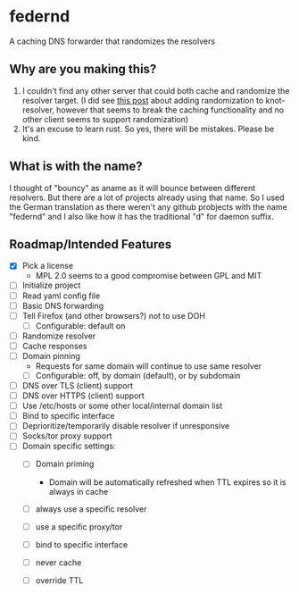 # federnd
A caching DNS forwarder that randomizes the resolvers

## Why are you making this?
1. I couldn't find any other server that could both cache and randomize the resolver target. (I did see [this post](https://www.ctrl.blog/entry/kresd-random-dns-forwarding.html) about adding randomization to knot-resolver, however that seems to break the caching functionality and no other client seems to support randomization)
2. It's an excuse to learn rust. So yes, there will be mistakes. Please be kind.

## What is with the name?
I thought of "bouncy" as aname as it will bounce between different resolvers. But there are a lot of projects already using that name. So I used the German translation as there weren't any github probjects with the name "federnd" and I also like how it has the traditional "d" for daemon suffix.

## Roadmap/Intended Features
- [x] Pick a license
  * MPL 2.0 seems to a good compromise between GPL and MIT
- [ ] Initialize project
- [ ] Read yaml config file
- [ ] Basic DNS forwarding
- [ ] Tell Firefox (and other browsers?) not to use DOH
  - [ ] Configurable: default on
- [ ] Randomize resolver
- [ ] Cache responses
- [ ] Domain pinning
  * Requests for same domain will continue to use same resolver
  - [ ] Configurable: off, by domain (default), or by subdomain
- [ ] DNS over TLS (client) support
- [ ] DNS over HTTPS (client) support
- [ ] Use /etc/hosts or some other local/internal domain list
- [ ] Bind to specific interface
- [ ] Deprioritize/temporarily disable resolver if unresponsive
- [ ] Socks/tor proxy support
- [ ] Domain specific settings:
  - [ ] Domain priming
    * Domain will be automatically refreshed when TTL expires so it is always in cache
  - [ ] always use a specific resolver
  - [ ] use a specific proxy/tor
  - [ ] bind to specific interface
  - [ ] never cache
  - [ ] override TTL
 
